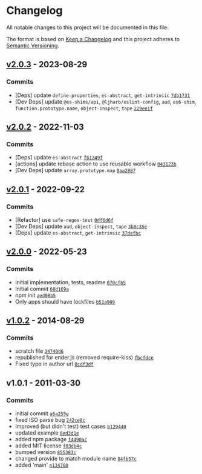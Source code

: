# Changelog

All notable changes to this project will be documented in this file.

The format is based on [Keep a Changelog](https://keepachangelog.com/en/1.0.0/)
and this project adheres to [Semantic Versioning](https://semver.org/spec/v2.0.0.html).

## [v2.0.3](https://github.com/es-shims/Date/compare/v2.0.2...v2.0.3) - 2023-08-29

### Commits

- [Deps] update `define-properties`, `es-abstract`, `get-intrinsic` [`7db1731`](https://github.com/es-shims/Date/commit/7db1731f8bea9d24361794376afc13f7a3ff0512)
- [Dev Deps] update `@es-shims/api`, `@ljharb/eslint-config`, `aud`, `es6-shim`, `function.prototype.name`, `object-inspect`, `tape` [`229ee1f`](https://github.com/es-shims/Date/commit/229ee1f576f4d9f6d96cc6d9de6ef1219cfd4a6b)

## [v2.0.2](https://github.com/es-shims/Date/compare/v2.0.1...v2.0.2) - 2022-11-03

### Commits

- [Deps] update `es-abstract` [`fb1349f`](https://github.com/es-shims/Date/commit/fb1349fbf41fc6da52eb66265024dc9fa725327c)
- [actions] update rebase action to use reusable workflow [`043123b`](https://github.com/es-shims/Date/commit/043123b8e0e73a80209f285dfde6687e8cf97c93)
- [Dev Deps] update `array.prototype.map` [`8aa2887`](https://github.com/es-shims/Date/commit/8aa2887414c8c73916c60569477da5cbeb086ffa)

## [v2.0.1](https://github.com/es-shims/Date/compare/v2.0.0...v2.0.1) - 2022-09-22

### Commits

- [Refactor] use `safe-regex-test` [`0df6d6f`](https://github.com/es-shims/Date/commit/0df6d6f05e8ef000c0509c2106352d03e8270bbd)
- [Dev Deps] update `aud`, `object-inspect`, `tape` [`3b8c35e`](https://github.com/es-shims/Date/commit/3b8c35eddac1654cf469677da1102dcb52304636)
- [Deps] update `es-abstract`, `get-intrinsic` [`37defbc`](https://github.com/es-shims/Date/commit/37defbcef6c673e564596a8c3496e3de90a1c0c3)

## [v2.0.0](https://github.com/es-shims/Date/compare/v1.0.2...v2.0.0) - 2022-05-23

### Commits

- Initial implementation, tests, readme [`070cfb5`](https://github.com/es-shims/Date/commit/070cfb58613652f8c424a6dc326244e6ce339d7a)
- Initial commit [`60d169a`](https://github.com/es-shims/Date/commit/60d169a9c3b550085a2b5acfedd544dd83c7e81a)
- npm init [`aed08b5`](https://github.com/es-shims/Date/commit/aed08b547b26ef13d6ee9fe6c2036479cb53931f)
- Only apps should have lockfiles [`b51a909`](https://github.com/es-shims/Date/commit/b51a9099f3dec163fc64099e71844531bbd9e766)

## [v1.0.2](https://github.com/es-shims/Date/compare/v1.0.1...v1.0.2) - 2014-08-29

### Commits

- scratch file [`34740d6`](https://github.com/es-shims/Date/commit/34740d6126c5e3c54b579eed9136161541433f3f)
- republished for ender.js (removed require-kiss) [`fbcfdce`](https://github.com/es-shims/Date/commit/fbcfdcee408b689c49f05b3db9c971348471ee34)
- Fixed typo in author url [`0cdf3df`](https://github.com/es-shims/Date/commit/0cdf3df72e8770b06ad35fc44abd59c63727cdc0)

## v1.0.1 - 2011-03-30

### Commits

- initial commit [`a6a255e`](https://github.com/es-shims/Date/commit/a6a255e081e4c41d9d10c1460b521abdb57f1c91)
- fixed ISO parse bug [`242ce8c`](https://github.com/es-shims/Date/commit/242ce8cd2fe4781467ff8f9eb2e422119073e23d)
- Improved (but didn't test) test cases [`b129440`](https://github.com/es-shims/Date/commit/b1294402cdcf856c40bb66421f716b4a961e1152)
- updated example [`6ed3d1e`](https://github.com/es-shims/Date/commit/6ed3d1ef99a964274773c2bdc0da8314c950f718)
- added npm package [`f4490ac`](https://github.com/es-shims/Date/commit/f4490ac56d18485d69d1d0e79c540be490f53bcd)
- added MIT license [`f03db4c`](https://github.com/es-shims/Date/commit/f03db4c01547883acf1b6b0e3523a250ab5ffede)
- bumped version [`855383c`](https://github.com/es-shims/Date/commit/855383c58f835042367eb514c36da8f1580b6e85)
- changed provide to match module name [`84fb57c`](https://github.com/es-shims/Date/commit/84fb57cea33faa8cfabfa6468bafc247ca8e848d)
- added 'main' [`a134780`](https://github.com/es-shims/Date/commit/a1347801baa1212a3a582769a98204309d3cd453)
